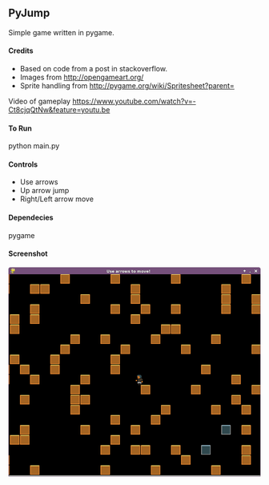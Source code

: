 ## **PyJump**
Simple game written in pygame. 

#### Credits
+ Based on code from a post in stackoverflow. 
+ Images from http://opengameart.org/
+ Sprite handling from http://pygame.org/wiki/Spritesheet?parent=

Video of gameplay
https://www.youtube.com/watch?v=-Ct8cjqQtNw&feature=youtu.be

#### To Run
python main.py

#### Controls
+ Use arrows
+ Up arrow jump
+ Right/Left arrow move

#### Dependecies
pygame

#### Screenshot

![alt tag](https://raw.githubusercontent.com/soynerdito/PyJump/master/documentation/screen_capture.png)

